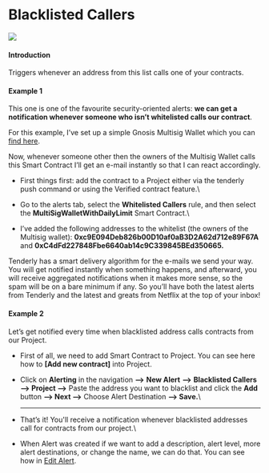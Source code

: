 # Blacklisted Callers

![](<../../.gitbook/assets/Blacklisted-Callers (1).gif>)

#### Introduction

Triggers whenever an address from this list calls one of your contracts.

#### Example 1

This one is one of the favourite security-oriented alerts: **we can get a notification whenever someone who isn’t whitelisted calls our contract**.

For this example, I’ve set up a simple Gnosis Multisig Wallet which you can [find here](https://dashboard.tenderly.co/contract/kovan/0xbcf55f198e2a5ff4c632610183b1a5290c193e4a).

Now, whenever someone other then the owners of the Multisig Wallet calls this Smart Contract I’ll get an e-mail instantly so that I can react accordingly.

* First things first: add the contract to a Project either via the tenderly push command or using the Verified contract feature.\

* Go to the alerts tab, select the **Whitelisted Callers** rule, and then select the **MultiSigWalletWithDailyLimit** Smart Contract.\

* I’ve added the following addresses to the whitelist (the owners of the Multisig wallet): **0xc9E094Deb826b00D10af0aB3D2A62d712e89F67A** and **0xC4dFd227848Fbe6640ab14c9C339845BEd350665.**

Tenderly has a smart delivery algorithm for the e-mails we send your way. You will get notified instantly when something happens, and afterward, you will receive aggregated notifications when it makes more sense, so the spam will be on a bare minimum if any. So you’ll have both the latest alerts from Tenderly and the latest and greats from Netflix at the top of your inbox!

#### Example 2

Let’s get notified every time when blacklisted address calls contracts from our Project.

*   First of all, we need to add Smart Contract to Project. You can see here how to **\[Add new contract]** into Project.


* Click on **Alerting** in the navigation **—>** **New Alert** **—>** **Blacklisted Callers —> Project —>** Paste the address you want to blacklist and click the **Add** button **—> Next —>** Choose Alert Destination **—> Save.**\
  ****
* That’s it! You'll receive a notification whenever blacklisted addresses call for contracts from our project.\

* When Alert was created if we want to add a description, alert level, more alert destinations, or change the name, we can do that. You can see how in [Edit Alert](editing-an-alert.md).
